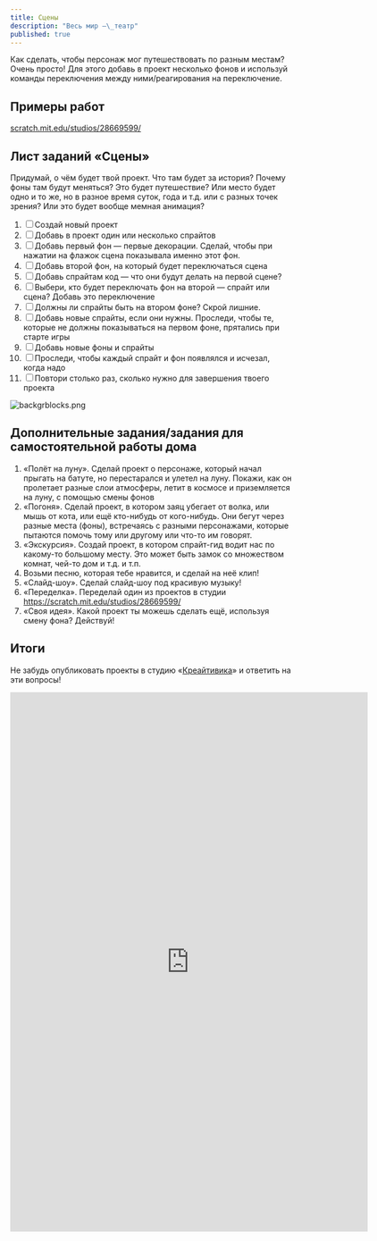 ```yaml
---
title: Сцены
description: "Весь мир —\_театр"
published: true
---
```

Как сделать, чтобы персонаж мог путешествовать по разным местам? Очень просто! Для этого добавь в проект несколько фонов и используй команды переключения между ними/реагирования на переключение.

## Примеры работ

[scratch.mit.edu/studios/28669599/](https://scratch.mit.edu/studios/28669599/)
## Лист заданий «Сцены»

Придумай, о чём будет твой проект. Что там будет за история? Почему фоны там будут меняться? Это будет путешествие? Или место будет одно и то же, но в разное время суток, года и т.д. или с разных точек зрения? Или это будет вообще мемная анимация? 

1. <input type="checkbox">Создай новый проект
1. <input type="checkbox">Добавь в проект один или несколько спрайтов
1. <input type="checkbox">Добавь первый фон — первые декорации. Сделай, чтобы при нажатии на флажок сцена показывала именно этот фон.
1. <input type="checkbox">Добавь второй фон, на который будет переключаться сцена
1. <input type="checkbox">Добавь спрайтам код — что они будут делать на первой сцене?
1. <input type="checkbox">Выбери, кто будет переключать фон на второй — спрайт или сцена? Добавь это переключение
1. <input type="checkbox">Должны ли спрайты быть на втором фоне? Скрой лишние.
1. <input type="checkbox">Добавь новые спрайты, если они нужны. Проследи, чтобы те, которые не должны показываться на первом фоне, прятались при старте игры
1. <input type="checkbox">Добавь новые фоны и спрайты
1. <input type="checkbox">Проследи, чтобы каждый спрайт и фон появлялся и исчезал, когда надо
1. <input type="checkbox">Повтори столько раз, сколько нужно для завершения твоего проекта

![backgrblocks.png]({{site.baseurl}}/lessons/scenes/backgrblocks.png)

## Дополнительные задания/задания для самостоятельной работы дома

1. «Полёт на луну». Сделай проект о персонаже, который начал прыгать на батуте, но перестарался и улетел на луну. Покажи, как он пролетает разные слои атмосферы, летит в космосе и приземляется на луну, с помощью смены фонов
1. «Погоня». Сделай проект, в котором заяц убегает от волка, или мышь от кота, или ещё кто-нибудь от кого-нибудь. Они бегут через разные места (фоны), встречаясь с разными персонажами, которые пытаются помочь тому или другому или что-то им говорят.
1. «Экскурсия». Создай проект, в котором спрайт-гид водит нас по какому-то большому месту. Это может быть замок со множеством комнат, чей-то дом и т.д. и т.п.
1. Возьми песню, которая тебе нравится, и сделай на неё клип!
1. «Слайд-шоу». Сделай слайд-шоу под красивую музыку!
1. «Переделка». Переделай один из проектов в студии https://scratch.mit.edu/studios/28669599/ 
1. «Своя идея». Какой проект ты можешь сделать ещё, используя смену фона? Действуй!

## Итоги

Не забудь опубликовать проекты в студию «[Креайтивика](https://scratch.mit.edu/studios/5813984/projects/)» и ответить на эти вопросы!

<iframe src="https://docs.google.com/forms/d/e/1FAIpQLSdS-0_ARfKI0S2V6uFI9V-FMXI5N1uU0Z5Zny2XgJfB2xU8jw/viewform?embedded=true" width="640" height="966" frameborder="0" marginheight="0" marginwidth="0">Загрузка…</iframe>
